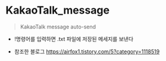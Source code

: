 # KakaoTalk_message

> KakaoTalk message auto-send

- !명령어를 입력하면 .txt 파일에 저장된 메세지를 보낸다

- 참조한 블로그
<https://airfox1.tistory.com/5?category=1118519>
